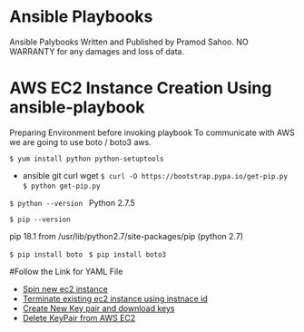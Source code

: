 # Ansible Playbooks
Ansible Palybooks Written and Published by Pramod Sahoo. NO WARRANTY for any damages and loss of data.

# AWS EC2 Instance Creation Using ansible-playbook

Preparing Environment before invoking playbook
To communicate with AWS we are going to use boto / boto3 aws.

  ``$ yum install python python-setuptools ``
  * ansible git curl wget
  ``$ curl -O https://bootstrap.pypa.io/get-pip.py ``
  ``$ python get-pip.py ``

  ``$ python --version ``
  Python 2.7.5

  ``$ pip --version ``
  
  pip 18.1 from /usr/lib/python2.7/site-packages/pip (python 2.7)

  ``$ pip install boto ``
  ``$ pip install boto3 ``
  
#Follow the Link for YAML File 

- [Spin new ec2 instance](https://github.com/pramodksahoo/ansible/blob/master/EC2/spinawsec2.yml)
- [Terminate existing ec2 instance using instnace id](https://github.com/pramodksahoo/ansible/blob/master/EC2/terminate.yml)
- [Create New Key pair and download keys](https://github.com/pramodksahoo/ansible/blob/master/EC2/createnewkeypair.yml)
- [Delete KeyPair from AWS EC2](https://github.com/pramodksahoo/ansible/blob/master/EC2/removekeypair.yml)


